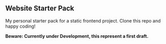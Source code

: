 ## Website Starter Pack
My personal starter pack for a static frontend project. Clone this repo and happy coding!

**Beware: Currently under Development, this represent a first draft.**
